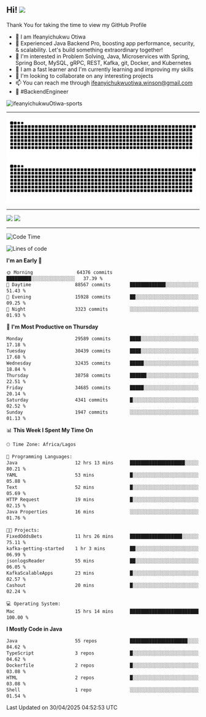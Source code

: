 <!-- BLOG-POST-LIST:START --><!-- BLOG-POST-LIST:END -->

## Hi! <img src="https://media.giphy.com/media/hvRJCLFzcasrR4ia7z/giphy.gif" width="4%"> 

Thank You for taking the time to view my GitHub Profile

- 👋 I am Ifeanyichukwu Otiwa
- 🚀 Experienced Java Backend Pro, boosting app performance, security, & scalability. Let's build something extraordinary together!
- 👀 I'm interested in Problem Solving, Java, Microservices with Spring, Spring Boot, MySQL, gRPC, REST, Kafka, git, Docker, and Kubernetes
- 🌱 I am a fast learner and I'm currently learning and improving my skills
- 💞️ I'm looking to collaborate on any interesting projects
- 📫 You can reach me through ifeanyichukwuotiwa.winson@gmail.com
- 🚀 #BackendEngineer

<p align="left" marginTop="10px"> <img src="https://komarev.com/ghpvc/?username=ifeanyichukwuOtiwa-sports&label=Profile%20views&color=0e75b6&style=for-the-badge" alt="ifeanyichukwuOtiwa-sports" /> </p>

***

<!--🐍📈SNAKEGRAPH / 🌐WEBSITE: https://github.com/Platane/snk -->
![github contribution grid snake animation](https://raw.githubusercontent.com/ifeanyichukwuOtiwa-sports/ifeanyichukwuOtiwa-sports/output/github-contribution-grid-snake-dark.svg#gh-dark-mode-only)![github contribution grid snake animation](https://raw.githubusercontent.com/ifeanyichukwuOtiwa-sports/ifeanyichukwuOtiwa-sports/output/github-contribution-grid-snake.svg#gh-light-mode-only)

***

<p float="left">
  <img float="left" src="https://github-readme-stats.vercel.app/api?username=ifeanyichukwuOtiwa-sports&count_private=true&include_all_commits=true&theme=react&show_icons=true" />
  <img float="right" src="https://github-readme-stats.vercel.app/api/top-langs/?username=ifeanyichukwuOtiwa-sports&layout=compact&show_icons=true&theme=react" /> 
</p>

***



<!--START_SECTION:waka-->
![Code Time](http://img.shields.io/badge/Code%20Time-3%2C645%20hrs%209%20mins-blue)

![Lines of code](https://img.shields.io/badge/From%20Hello%20World%20I%27ve%20Written-48.0%20million%20lines%20of%20code-blue)

**I'm an Early 🐤** 

```text
🌞 Morning                64376 commits       █████████░░░░░░░░░░░░░░░░   37.39 % 
🌆 Daytime                88567 commits       █████████████░░░░░░░░░░░░   51.43 % 
🌃 Evening                15928 commits       ██░░░░░░░░░░░░░░░░░░░░░░░   09.25 % 
🌙 Night                  3323 commits        ░░░░░░░░░░░░░░░░░░░░░░░░░   01.93 % 
```
📅 **I'm Most Productive on Thursday** 

```text
Monday                   29589 commits       ████░░░░░░░░░░░░░░░░░░░░░   17.18 % 
Tuesday                  30439 commits       ████░░░░░░░░░░░░░░░░░░░░░   17.68 % 
Wednesday                32435 commits       █████░░░░░░░░░░░░░░░░░░░░   18.84 % 
Thursday                 38758 commits       ██████░░░░░░░░░░░░░░░░░░░   22.51 % 
Friday                   34685 commits       █████░░░░░░░░░░░░░░░░░░░░   20.14 % 
Saturday                 4341 commits        █░░░░░░░░░░░░░░░░░░░░░░░░   02.52 % 
Sunday                   1947 commits        ░░░░░░░░░░░░░░░░░░░░░░░░░   01.13 % 
```


📊 **This Week I Spent My Time On** 

```text
🕑︎ Time Zone: Africa/Lagos

💬 Programming Languages: 
Java                     12 hrs 13 mins      ████████████████████░░░░░   80.21 % 
YAML                     53 mins             █░░░░░░░░░░░░░░░░░░░░░░░░   05.88 % 
Text                     52 mins             █░░░░░░░░░░░░░░░░░░░░░░░░   05.69 % 
HTTP Request             19 mins             █░░░░░░░░░░░░░░░░░░░░░░░░   02.15 % 
Java Properties          16 mins             ░░░░░░░░░░░░░░░░░░░░░░░░░   01.76 % 

🐱‍💻 Projects: 
FixedOddsBets            11 hrs 26 mins      ███████████████████░░░░░░   75.11 % 
kafka-getting-started    1 hr 3 mins         ██░░░░░░░░░░░░░░░░░░░░░░░   06.99 % 
jsonlogsReader           55 mins             ██░░░░░░░░░░░░░░░░░░░░░░░   06.05 % 
KafkaScalableApps        23 mins             █░░░░░░░░░░░░░░░░░░░░░░░░   02.57 % 
Cashout                  20 mins             █░░░░░░░░░░░░░░░░░░░░░░░░   02.24 % 

💻 Operating System: 
Mac                      15 hrs 14 mins      █████████████████████████   100.00 % 
```

**I Mostly Code in Java** 

```text
Java                     55 repos            █████████████████████░░░░   84.62 % 
TypeScript               3 repos             █░░░░░░░░░░░░░░░░░░░░░░░░   04.62 % 
Dockerfile               2 repos             █░░░░░░░░░░░░░░░░░░░░░░░░   03.08 % 
HTML                     2 repos             █░░░░░░░░░░░░░░░░░░░░░░░░   03.08 % 
Shell                    1 repo              ░░░░░░░░░░░░░░░░░░░░░░░░░   01.54 % 
```




 Last Updated on 30/04/2025 04:52:53 UTC
<!--END_SECTION:waka-->

<!--
<p align="center">
![trophy](https://github-profile-trophy.vercel.app/?username=ifeanyichukwuOtiwa-sports&theme=onedark) (https://github.com/ryo-ma/github-profile-trophy)
</p>
-->

<!---
ifeanyi-otiwa/ifeanyi-otiwa is a ✨ special ✨ repository because its `README.md` (this file) appears on your GitHub profile.
You can click the Preview link to take a look at your changes.
--->
